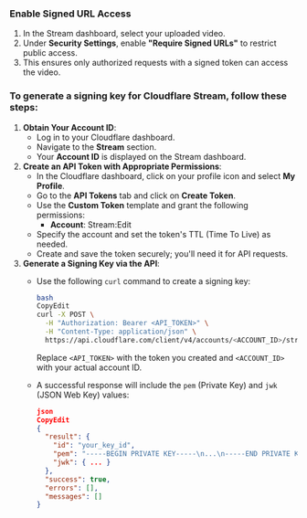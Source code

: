 ### **Enable Signed URL Access**

1. In the Stream dashboard, select your uploaded video.
2. Under **Security Settings**, enable **"Require Signed URLs"** to restrict public access.
3. This ensures only authorized requests with a signed token can access the video.


### To generate a **signing key** for Cloudflare Stream, follow these steps:

1. **Obtain Your Account ID**:
    - Log in to your Cloudflare dashboard.
    - Navigate to the **Stream** section.
    - Your **Account ID** is displayed on the Stream dashboard.
2. **Create an API Token with Appropriate Permissions**:
    - In the Cloudflare dashboard, click on your profile icon and select **My Profile**.
    - Go to the **API Tokens** tab and click on **Create Token**.
    - Use the **Custom Token** template and grant the following permissions:
        - **Account**: Stream:Edit
    - Specify the account and set the token's TTL (Time To Live) as needed.
    - Create and save the token securely; you'll need it for API requests.
3. **Generate a Signing Key via the API**:
    - Use the following `curl` command to create a signing key:
        
        ```bash
        bash
        CopyEdit
        curl -X POST \
          -H "Authorization: Bearer <API_TOKEN>" \
          -H "Content-Type: application/json" \
          https://api.cloudflare.com/client/v4/accounts/<ACCOUNT_ID>/stream/keys
        
        ```
        
        Replace `<API_TOKEN>` with the token you created and `<ACCOUNT_ID>` with your actual account ID.
        
    - A successful response will include the `pem` (Private Key) and `jwk` (JSON Web Key) values:
        
        ```json
        json
        CopyEdit
        {
          "result": {
            "id": "your_key_id",
            "pem": "-----BEGIN PRIVATE KEY-----\n...\n-----END PRIVATE KEY-----",
            "jwk": { ... }
          },
          "success": true,
          "errors": [],
          "messages": []
        }
        
        ```